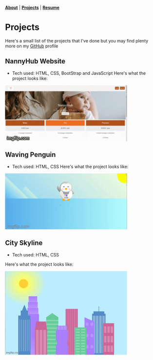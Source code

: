 <b>[About](./about.html)</b> | <b>[Projects](./projects.html)</b> | <b>[Resume](./resume.html)</b>

# Projects

 >
 >
Here's a small list of the projects that I've done but you may find plenty more on my <a href="https://github.com/MaiCodes-exe"> GitHub</a> profile


<section></section>

## NannyHub Website
* Tech used: HTML, CSS, BootStrap and JavaScript
Here's what the project looks like:

<img alt="nannyhub" src="7c3on8.gif"  width="400"/> 


<section></section>

## Waving Penguin
* Tech used: HTML, CSS
Here's what the project looks like:

<img alt="Skyline Project" src="7c3pu9.gif"  width="400"/> 


<section></section>

## City Skyline
* Tech used: HTML, CSS

Here's what the project looks like:

<img alt="Skyline Project" src="7b0pyu.gif"  width="400"/> 
